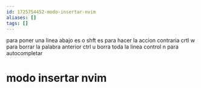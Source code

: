 ```yaml
---
id: 1725754452-modo-insertar-nvim
aliases: []
tags: []
---
```


para poner una linea abajo es o shft es para hacer la accion contraria crtl w para borrar la palabra anterior ctrl u borra toda la linea control n para autocompletar
# modo insertar nvim

